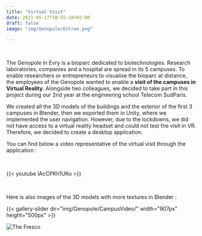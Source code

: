 ```yaml
---
title: "Virtual Visit"
date: 2021-05-17T10:55:18+02:00
draft: false
image: "img/Genopole/Entree.png"

---
```


&nbsp;

The Genopole in Evry is a bioparc dedicated to biotechnologies. Research laboratories, companies and a hospital are spread in its 5 campuses.
To enable researchers or entrepreneurs to visualise the bioparc at distance, the employees of the Genopole wanted to enable a **visit of the campuses in Virtual Reality**. 
Alongside two colleagues, we decided to take part in this project during our 2nd year at the engineering school Telecom SudParis.

We created all the 3D models of the buildings and the exterior of the first 3 campuses in Blender, then we exported them in Unity, where we implemented the user navigation.
However, due to the lockdowns, we did not have access to a virtual reality headset and could not test the visit in VR. Therefore, we decided to create a desktop application.

You can find below a video representative of the virtual visit through the application :

&nbsp;

{{< youtube lAcCPKh1UKo >}}    

&nbsp;

Here is also images of the 3D models with more textures in Blender :

{{< gallery-slider dir="img/Genopole/CampusVideo/" width="907px" height="500px" >}}


![The Fresco](https://ceici92.github.io/CeciliasPortofolio/img/Genopole/AutresCampus/1SVGVueGenerale.jpg)
